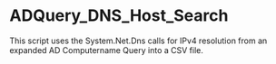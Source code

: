 ADQuery_DNS_Host_Search
=======================

This script uses the System.Net.Dns calls for IPv4 resolution from an expanded AD Computername Query into a CSV file.
